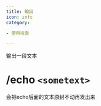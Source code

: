 ```yaml
---
title: 输出
icon: info
category:

- 使用指南

---
```


输出一段文本

# /echo ```<sometext>```

会把echo后面的文本原封不动再发出来